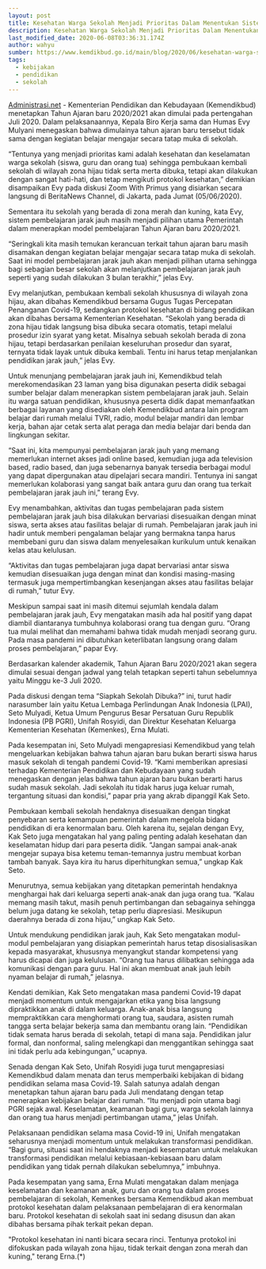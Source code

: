 ```yaml
---
layout: post
title: Kesehatan Warga Sekolah Menjadi Prioritas Dalam Menentukan Sistem Pembelajaran
description: Kesehatan Warga Sekolah Menjadi Prioritas Dalam Menentukan Sistem Pembelajaran
last_modified_date: 2020-06-08T03:36:31.174Z
author: wahyu
sumber: https://www.kemdikbud.go.id/main/blog/2020/06/kesehatan-warga-sekolah-menjadi-prioritas-dalam-menentukan-sistem-pembelajaran
tags:
  - kebijakan
  - pendidikan
  - sekolah
---
```

[Administrasi.net](https://administrasi.net) - Kementerian Pendidikan dan Kebudayaan (Kemendikbud) menetapkan Tahun Ajaran baru 2020/2021 akan dimulai pada pertengahan Juli 2020. Dalam pelaksanaannya, Kepala Biro Kerja sama dan Humas Evy Mulyani menegaskan bahwa dimulainya tahun ajaran baru tersebut tidak sama dengan kegiatan belajar mengajar secara tatap muka di sekolah.

“Tentunya yang menjadi prioritas kami adalah kesehatan dan keselamatan warga sekolah (siswa, guru dan orang tua) sehingga pembukaan kembali sekolah di wilayah zona hijau tidak serta merta dibuka, tetapi akan dilakukan dengan sangat hati-hati, dan tetap mengikuti protokol kesehatan,” demikian disampaikan Evy pada diskusi Zoom With Primus yang disiarkan secara langsung di BeritaNews Channel, di Jakarta, pada Jumat (05/06/2020).

Sementara itu sekolah yang berada di zona merah dan kuning, kata Evy, sistem pembelajaran jarak jauh masih menjadi pilihan utama Pemerintah dalam menerapkan model pembelajaran Tahun Ajaran baru 2020/2021.

“Seringkali kita masih temukan kerancuan terkait tahun ajaran baru masih disamakan dengan kegiatan belajar mengajar secara tatap muka di sekolah. Saat ini model pembelajaran jarak jauh akan menjadi pilihan utama sehingga bagi sebagian besar sekolah akan melanjutkan pembelajaran jarak jauh seperti yang sudah dilakukan 3 bulan terakhir,” jelas Evy.

Evy melanjutkan, pembukaan kembali sekolah khususnya di wilayah zona hijau, akan dibahas Kemendikbud bersama Gugus Tugas Percepatan Penanganan Covid-19, sedangkan protokol kesehatan di bidang pendidikan akan dibahas bersama Kementerian Kesehatan. “Sekolah yang berada di zona hijau tidak langsung bisa dibuka secara otomatis, tetapi melalui prosedur izin syarat yang ketat. Misalnya sebuah sekolah berada di zona hijau, tetapi berdasarkan penilaian keseluruhan prosedur dan syarat, ternyata tidak layak untuk dibuka kembali. Tentu ini harus tetap menjalankan pendidikan jarak jauh,” jelas Evy.

Untuk menunjang pembelajaran jarak jauh ini, Kemendikbud telah merekomendasikan 23 laman yang bisa digunakan peserta didik sebagai sumber belajar dalam menerapkan sistem pembelajaran jarak jauh. Selain itu warga satuan pendidikan, khususnya peserta didik dapat memanfaatkan berbagai layanan yang disediakan oleh Kemendikbud antara lain program belajar dari rumah melalui TVRI, radio, modul belajar mandiri dan lembar kerja, bahan ajar cetak serta alat peraga dan media belajar dari benda dan lingkungan sekitar.

“Saat ini, kita mempunyai pembelajaran jarak jauh yang memang memerlukan internet akses jadi online based, kemudian juga ada television based, radio based, dan juga sebenarnya banyak tersedia berbagai modul yang dapat dipergunakan atau dipelajari secara mandiri. Tentunya ini sangat memerlukan kolaborasi yang sangat baik antara guru dan orang tua terkait pembelajaran jarak jauh ini,” terang Evy.

Evy menambahkan, aktivitas dan tugas pembelajaran pada sistem pembelajaran jarak jauh bisa dilakukan bervariasi disesuaikan dengan minat siswa, serta akses atau fasilitas belajar di rumah. Pembelajaran jarak jauh ini hadir untuk memberi pengalaman belajar yang bermakna tanpa harus membebani guru dan siswa dalam menyelesaikan kurikulum untuk kenaikan kelas atau kelulusan.

“Aktivitas dan tugas pembelajaran juga dapat bervariasi antar siswa kemudian disesuaikan juga dengan minat dan kondisi masing-masing termasuk juga mempertimbangkan kesenjangan akses atau fasilitas belajar di rumah,” tutur Evy.

Meskipun sampai saat ini masih ditemui sejumlah kendala dalam pembelajaran jarak jauh, Evy mengatakan masih ada hal positif yang dapat diambil diantaranya tumbuhnya kolaborasi orang tua dengan guru. “Orang tua mulai melihat dan memahami bahwa tidak mudah menjadi seorang guru. Pada masa pandemi ini dibutuhkan keterlibatan langsung orang dalam proses pembelajaran,” papar Evy.

Berdasarkan kalender akademik, Tahun Ajaran Baru 2020/2021 akan segera dimulai sesuai dengan jadwal yang telah tetapkan seperti tahun sebelumnya yaitu Minggu ke-3 Juli 2020.  

Pada diskusi dengan tema “Siapkah Sekolah Dibuka?” ini, turut hadir narasumber lain yaitu Ketua Lembaga Perlindungan Anak Indonesia (LPAI), Seto Mulyadi, Ketua Umum Pengurus Besar Persatuan Guru Republik Indonesia (PB PGRI), Unifah Rosyidi, dan Direktur Kesehatan Keluarga Kementerian Kesehatan (Kemenkes), Erna Mulati.

Pada kesempatan ini, Seto Mulyadi mengapresiasi Kemendikbud yang telah mengeluarkan kebijakan bahwa tahun ajaran baru bukan berarti siswa harus masuk sekolah di tengah pandemi Covid-19. “Kami memberikan apresiasi terhadap Kementerian Pendidikan dan Kebudayaan yang sudah menegaskan dengan jelas bahwa tahun ajaran baru bukan berarti harus sudah masuk sekolah. Jadi sekolah itu tidak harus juga keluar rumah, tergantung situasi dan kondisi,” papar pria yang akrab dipanggil Kak Seto.

Pembukaan kembali sekolah hendaknya disesuaikan dengan tingkat penyebaran serta kemampuan pemerintah dalam mengelola bidang pendidikan di era kenormalan baru. Oleh karena itu, sejalan dengan Evy, Kak Seto juga mengatakan hal yang paling penting adalah kesehatan dan keselamatan hidup dari para peserta didik. “Jangan sampai anak-anak mengejar supaya bisa ketemu teman-temannya justru membuat korban tambah banyak. Saya kira itu harus diperhitungkan semua,” ungkap Kak Seto.  

Menurutnya, semua kebijakan yang ditetapkan pemerintah hendaknya menghargai hak dari keluarga seperti anak-anak dan juga orang tua. “Kalau memang masih takut, masih penuh pertimbangan dan sebagainya sehingga belum juga datang ke sekolah, tetap perlu diapresiasi. Mesikupun daerahnya berada di zona hijau,” ungkap Kak Seto.

Untuk mendukung pendidikan jarak jauh, Kak Seto mengatakan modul-modul pembelajaran yang disiapkan pemerintah harus tetap disosialisasikan kepada masyarakat, khususnya menyangkut standar kompetensi yang harus dicapai dan juga kelulusan. “Orang tua harus dilibatkan sehingga ada komunikasi dengan para guru. Hal ini akan membuat anak jauh lebih nyaman belajar di rumah,” jelasnya.

Kendati demikian, Kak Seto mengatakan masa pandemi Covid-19 dapat menjadi momentum untuk mengajarkan etika yang bisa langsung dipraktikkan anak di dalam keluarga. Anak-anak bisa langsung mempraktikkan cara menghormati orang tua, saudara, asisten rumah tangga serta belajar bekerja sama dan membantu orang lain. “Pendidikan tidak semata harus berada di sekolah, tetapi di mana saja. Pendidikan jalur formal, dan nonformal, saling melengkapi dan menggantikan sehingga saat ini tidak perlu ada kebingungan,” ucapnya.

Senada dengan Kak Seto, Unifah Rosyidi juga turut mengapresiasi Kemendikbud dalam menata dan terus memperbaiki kebijakan di bidang pendidikan selama masa Covid-19. Salah satunya adalah dengan menetapkan tahun ajaran baru pada Juli mendatang dengan tetap menerapkan kebijakan belajar dari rumah. “Itu menjadi poin utama bagi PGRI sejak awal. Keselamatan, keamanan bagi guru, warga sekolah lainnya dan orang tua harus menjadi pertimbangan utama,” jelas Unifah.

Pelaksanaan pendidikan selama masa Covid-19 ini, Unifah mengatakan seharusnya menjadi momentum untuk melakukan transformasi pendidikan. “Bagi guru, situasi saat ini hendaknya menjadi kesempatan untuk melakukan transformasi pendidikan melalui kebiasaan-kebiasaan baru dalam pendidikan yang tidak pernah dilakukan sebelumnya,” imbuhnya.

Pada kesempatan yang sama, Erna Mulati mengatakan dalam menjaga keselamatan dan keamanan anak, guru dan orang tua dalam proses pembelajaran di sekolah, Kemenkes bersama Kemendikbud akan membuat protokol kesehatan dalam pelaksanaan pembelajaran di era kenormalan baru. Protokol kesehatan di sekolah saat ini sedang disusun dan akan dibahas bersama pihak terkait pekan depan.

"Protokol kesehatan ini nanti bicara secara rinci. Tentunya protokol ini difokuskan pada wilayah zona hijau, tidak terkait dengan zona merah dan kuning," terang Erna.(*)
